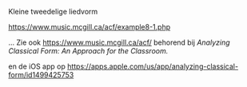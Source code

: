 Kleine tweedelige liedvorm

https://www.music.mcgill.ca/acf/example8-1.php

...
Zie ook https://www.music.mcgill.ca/acf/  behorend bij *Analyzing Classical Form: An Approach for the Classroom.*

en de iOS app op https://apps.apple.com/us/app/analyzing-classical-form/id1499425753
